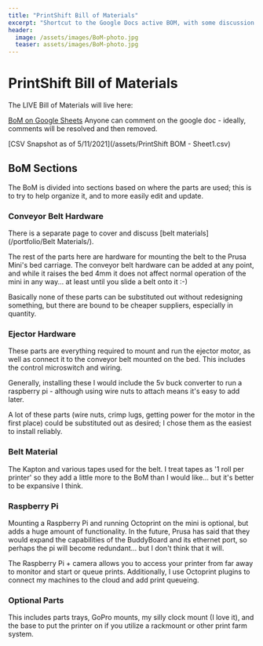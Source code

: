 ```yaml
---
title: "PrintShift Bill of Materials"
excerpt: "Shortcut to the Google Docs active BOM, with some discussion on parts."
header:
  image: /assets/images/BoM-photo.jpg
  teaser: assets/images/BoM-photo.jpg
---
```

# PrintShift Bill of Materials

The LIVE Bill of Materials will live here:

[BoM on Google Sheets](https://docs.google.com/spreadsheets/d/1gTF6RvdNjgoJNNBqXj-OhuOjt69_Wzujfkq8HkN1fU4/edit?usp=sharing)
Anyone can comment on the google doc - ideally, comments will be resolved and then removed.

[CSV Snapshot as of 5/11/2021](/assets/PrintShift BOM - Sheet1.csv)

## BoM Sections
The BoM is divided into sections based on where the parts are used; this is to try to help organize it, and to more easily edit and update.  


### Conveyor Belt Hardware
There is a separate page to cover and discuss [belt materials] (/portfolio/Belt Materials/).

The rest of the parts here are hardware for mounting the belt to the Prusa Mini's bed carriage.  The conveyor belt hardware can be added at any point, and while it raises the bed 4mm it does not affect normal operation of the mini in any way... at least until you slide a belt onto it :-)

Basically none of these parts can be substituted out without redesigning something, but there are bound to be cheaper suppliers, especially in quantity.


### Ejector Hardware
These parts are everything required to mount and run the ejector motor, as well as connect it to the conveyor belt mounted on the bed.
This includes the control microswitch and wiring.

Generally, installing these I would include the 5v buck converter to run a raspberry pi - although using wire nuts to attach means it's easy to add later.

A lot of these parts (wire nuts, crimp lugs, getting power for the motor in the first place) could be substituted out as desired; I chose them as the easiest to install reliably.


### Belt Material
The Kapton and various tapes used for the belt.  I treat tapes as '1 roll per printer' so they add a little more to the BoM than I would like... but it's better to be expansive I think.


### Raspberry Pi
Mounting a Raspberry Pi and running Octoprint on the mini is optional, but adds a huge amount of functionality.  In the future, Prusa has said that they would expand the capabilities of the BuddyBoard and its ethernet port, so perhaps the pi will become redundant... but I don't think that it will.

The Raspberry Pi + camera allows you to access your printer from far away to monitor and start or queue prints.  Additionally, I use Octoprint plugins to connect my machines to the cloud and add print queueing.


### Optional Parts
This includes parts trays, GoPro mounts, my silly clock mount (I love it), and the base to put the printer on if you utilize a rackmount or other print farm system.

